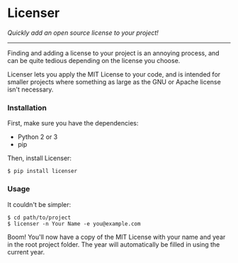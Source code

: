 # Licenser

*Quickly add an open source license to your project!*

---

Finding and adding a license to your project is an annoying process, 
and can be quite tedious depending on the license you choose. 

Licenser lets you apply the MIT License to your code, and is intended
for smaller projects where something as large as the GNU or Apache license
isn't necessary.

### Installation

First, make sure you have the dependencies:

* Python 2 or 3
* pip

Then, install Licenser:

    $ pip install licenser
    
### Usage

It couldn't be simpler:

    $ cd path/to/project
    $ licenser -n Your Name -e you@example.com
    
Boom! You'll now have a copy of the MIT License with your name and year in the root project folder.
The year will automatically be filled in using the current year.